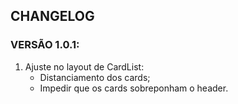 ## CHANGELOG

### VERSÃO 1.0.1:

1. Ajuste no layout de CardList: 
    - Distanciamento dos cards;
    - Impedir que os cards sobreponham o header.

